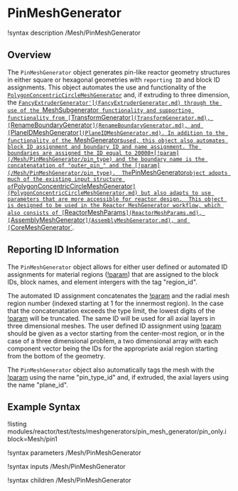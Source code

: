 # PinMeshGenerator

!syntax description /Mesh/PinMeshGenerator

## Overview

The `PinMeshGenerator` object generates pin-like reactor geometry structures in either square or hexagonal geometries with `reporting ID` and block ID assignments.
This object automates the use and functionality of the [`PolygonConcentricCircleMeshGenerator`](PolygonConcentricCircleMeshGenerator.md) and, if extruding to three dimension, the [`FancyExtruderGenerator'](FancyExtruderGenerator.md) through the use of the `MeshSubgenerator` functionality and supporting functionality from [`TransformGenerator`](TransformGenerator.md), [`RenameBoundaryGenerator`](RenameBoundaryGenerator.md), and [`PlaneIDMeshGenerator`](PlaneIDMeshGenerator.md). In addition to the functionality of the `MeshGenerators` used, this object also automates block ID assignment and boundary ID and name assignment. The boundaries are assigned the ID equal to 20000+[!param](/Mesh/PinMeshGenerator/pin_type) and the boundary name is the concatenatation of "outer_pin_" and the [!param](/Mesh/PinMeshGenerator/pin_type). 
The `PinMeshGenerator` object adopts much of the existing input structure of `PolygonConcentricCircleMeshGenerator`](PolygonConcentricCircleMeshGenerator.md) but also adapts to use parameters that are more accessible for reactor design. 
This object is designed to be used in the Reactor MeshGenerator workflow, which also consists of [`ReactorMeshParams`](ReactorMeshParams.md), [`AssemblyMeshGenerator`](AssemblyMeshGenerator.md), and [`CoreMeshGenerator`](CoreMeshGenerator.md).

## Reporting ID Information

The `PinMeshGenerator` object allows for either user defined or automated ID assignments for material regions ([!param](/Mesh/PinMeshGenerator/region_ids)) that are assigned to the block IDs, block names, and element intergers with the tag "region_id".

The automated ID assignment concatenates the [!param](/Mesh/PinMeshGenerator/pin_type) and the radial mesh region number (indexed starting at 1 for the innermost region). In the case that the concatenatation exceeds the type limit, the lowest digits of the [!param](/Mesh/PinMeshGenerator/pin_type) will be truncated. The same ID will be used for all axial layers in three dimensional meshes.
The user defined ID assignment using [!param](/Mesh/PinMeshGenerator/region_ids) should be given as a vector starting from the center-most region, or in the case of a three dimensional problem, a two dimensional array with each component vector being the IDs for the appropriate axial region starting from the bottom of the geometry. 

The `PinMeshGenerator` object also automatically tags the mesh with the [!param](/Mesh/PinMeshGenerator/pin_type) using the name "pin_type_id" and, if extruded, the axial layers using the name "plane_id".

## Example Syntax

!listing modules/reactor/test/tests/meshgenerators/pin_mesh_generator/pin_only.i block=Mesh/pin1

!syntax parameters /Mesh/PinMeshGenerator

!syntax inputs /Mesh/PinMeshGenerator

!syntax children /Mesh/PinMeshGenerator
